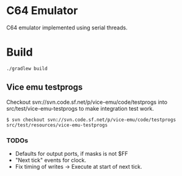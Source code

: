 # C64 Emulator

C64 emulator implemented using serial threads.

# Build

````shell script
./gradlew build
````

## Vice emu testprogs

Checkout svn://svn.code.sf.net/p/vice-emu/code/testprogs into src/test/vice-emu-testprogs to make integration test work.

    $ svn checkout svn://svn.code.sf.net/p/vice-emu/code/testprogs src/test/resources/vice-emu-testprogs
    
### TODOs

   * Defaults for output ports, if masks is not $FF
   * "Next tick" events for clock.
   * Fix timing of writes -> Execute at start of next tick.
